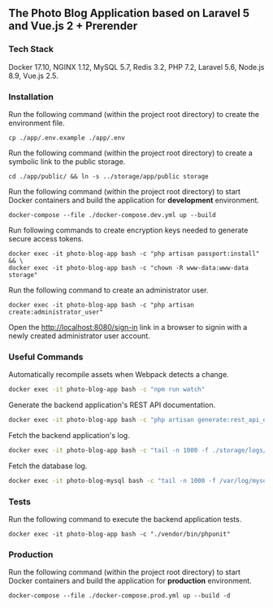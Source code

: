 ## The Photo Blog Application based on Laravel 5 and Vue.js 2 + Prerender

### Tech Stack

Docker 17.10, NGINX 1.12, MySQL 5.7, Redis 3.2, PHP 7.2, Laravel 5.6, Node.js 8.9, Vue.js 2.5.

### Installation

Run the following command (within the project root directory) to create the environment file.

```
cp ./app/.env.example ./app/.env
```
Run the following command (within the project root directory) to create a symbolic link to the public storage.

```
cd ./app/public/ && ln -s ../storage/app/public storage
```

Run the following command (within the project root directory) to start Docker containers and build the application for **development** environment.

```
docker-compose --file ./docker-compose.dev.yml up --build
```

Run following commands to create encryption keys needed to generate secure access tokens.
```
docker exec -it photo-blog-app bash -c "php artisan passport:install" && \
docker exec -it photo-blog-app bash -c "chown -R www-data:www-data storage"
```

Run the following command to create an administrator user.
```
docker exec -it photo-blog-app bash -c "php artisan create:administrator_user"
```

Open the [http://localhost:8080/sign-in](http://localhost:8080/sign-in) link in a browser to signin with a newly created administrator user account.

### Useful Commands

Automatically recompile assets when Webpack detects a change.

```bash
docker exec -it photo-blog-app bash -c "npm run watch"
```

Generate the backend application's REST API documentation.

```bash
docker exec -it photo-blog-app bash -c "php artisan generate:rest_api_documentation"
```

Fetch the backend application's log.

```bash
docker exec -it photo-blog-app bash -c "tail -n 1000 -f ./storage/logs/laravel.log"
```

Fetch the database log.

```bash
docker exec -it photo-blog-mysql bash -c "tail -n 1000 -f /var/log/mysql/general.log"
```

### Tests

Run the following command to execute the backend application tests.
```
docker exec -it photo-blog-app bash -c "./vendor/bin/phpunit"
```

### Production

Run the following command (within the project root directory) to start Docker containers and build the application for **production** environment.

```
docker-compose --file ./docker-compose.prod.yml up --build -d
```
